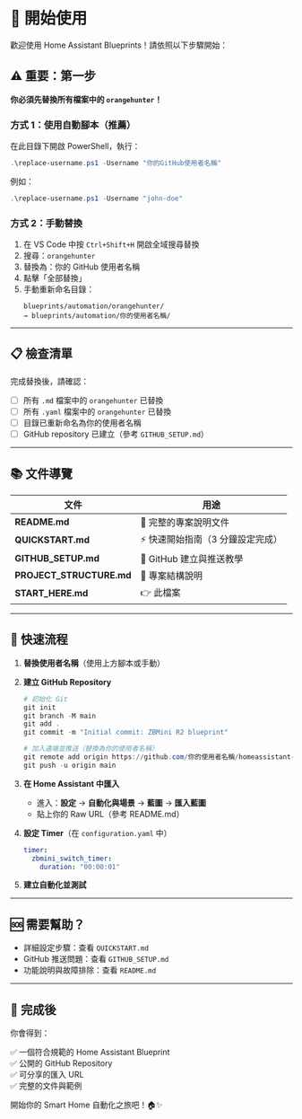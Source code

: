 # 🚀 開始使用

歡迎使用 Home Assistant Blueprints！請依照以下步驟開始：

## ⚠️ 重要：第一步

**你必須先替換所有檔案中的 `orangehunter`！**

### 方式 1：使用自動腳本（推薦）

在此目錄下開啟 PowerShell，執行：

```powershell
.\replace-username.ps1 -Username "你的GitHub使用者名稱"
```

例如：
```powershell
.\replace-username.ps1 -Username "john-doe"
```

### 方式 2：手動替換

1. 在 VS Code 中按 `Ctrl+Shift+H` 開啟全域搜尋替換
2. 搜尋：`orangehunter`
3. 替換為：你的 GitHub 使用者名稱
4. 點擊「全部替換」
5. 手動重新命名目錄：
   ```
   blueprints/automation/orangehunter/
   → blueprints/automation/你的使用者名稱/
   ```

---

## 📋 檢查清單

完成替換後，請確認：

- [ ] 所有 `.md` 檔案中的 `orangehunter` 已替換
- [ ] 所有 `.yaml` 檔案中的 `orangehunter` 已替換
- [ ] 目錄已重新命名為你的使用者名稱
- [ ] GitHub repository 已建立（參考 `GITHUB_SETUP.md`）

---

## 📚 文件導覽

| 文件 | 用途 |
|------|------|
| **README.md** | 📖 完整的專案說明文件 |
| **QUICKSTART.md** | ⚡ 快速開始指南（3 分鐘設定完成） |
| **GITHUB_SETUP.md** | 🐙 GitHub 建立與推送教學 |
| **PROJECT_STRUCTURE.md** | 📁 專案結構說明 |
| **START_HERE.md** | 👉 此檔案 |

---

## 🎯 快速流程

1. **替換使用者名稱**（使用上方腳本或手動）
2. **建立 GitHub Repository**
   ```powershell
   # 初始化 Git
   git init
   git branch -M main
   git add .
   git commit -m "Initial commit: ZBMini R2 blueprint"
   
   # 加入遠端並推送（替換為你的使用者名稱）
   git remote add origin https://github.com/你的使用者名稱/homeassistant-blueprints.git
   git push -u origin main
   ```

3. **在 Home Assistant 中匯入**
   - 進入：**設定** → **自動化與場景** → **藍圖** → **匯入藍圖**
   - 貼上你的 Raw URL（參考 README.md）

4. **設定 Timer**（在 `configuration.yaml` 中）
   ```yaml
   timer:
     zbmini_switch_timer:
       duration: "00:00:01"
   ```

5. **建立自動化並測試**

---

## 🆘 需要幫助？

- 詳細設定步驟：查看 `QUICKSTART.md`
- GitHub 推送問題：查看 `GITHUB_SETUP.md`
- 功能說明與故障排除：查看 `README.md`

---

## 🎉 完成後

你會得到：

✅ 一個符合規範的 Home Assistant Blueprint  
✅ 公開的 GitHub Repository  
✅ 可分享的匯入 URL  
✅ 完整的文件與範例  

開始你的 Smart Home 自動化之旅吧！🏠✨
